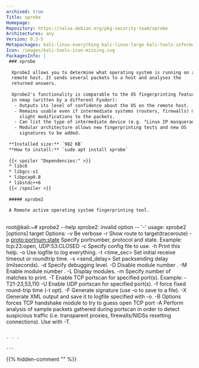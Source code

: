 ```yaml
---
archived: true
Title: xprobe
Homepage: 
Repository: https://salsa.debian.org/pkg-security-team/xprobe
Architectures: any
Version: 0.3-5
Metapackages: kali-linux-everything kali-linux-large kali-tools-information-gathering 
Icon: /images/kali-tools-icon-missing.svg
PackagesInfo: |
 ### xprobe
 
  Xprobe2 allows you to determine what operating system is running on a
  remote host. It sends several packets to a host and analyses the
  returned answers.
   
  Xprobe2's functionality is comparable to the OS fingerprinting feature
  in nmap (written by a different Fyodor):
   - Outputs its level of confidence about the OS on the remote host.
   - Remains usable even if intermediate systems (routers, firewalls) make
     slight modifications to the packets.
   - Can list the type of intermediate device (e.g. "Linux IP masquerading").
   - Modular architecture allows new fingerprinting tests and new OS
     signatures to be added.
 
 **Installed size:** `982 KB`  
 **How to install:** `sudo apt install xprobe`  
 
 {{< spoiler "Dependencies:" >}}
 * libc6 
 * libgcc-s1 
 * libpcap0.8 
 * libstdc++6 
 {{< /spoiler >}}
 
 ##### xprobe2
 
 A Remote active operating system fingerprinting tool.
 
 ```
 root@kali:~# xprobe2 --help
 xprobe2: invalid option -- '-'
 usage: xprobe2 [options] target
 Options:
           -v                       Be verbose
           -r                       Show route to target(traceroute)
           -p <proto:portnum:state> Specify portnumber, protocol and state.
                                    Example: tcp:23:open, UDP:53:CLOSED
           -c <configfile>          Specify config file to use.
           -h                       Print this help.
           -o <fname>               Use logfile to log everything.
           -t <time_sec>            Set initial receive timeout or roundtrip time.
           -s <send_delay>          Set packsending delay (milseconds).
           -d <debuglv>             Specify debugging level.
           -D <modnum>              Disable module number <modnum>.
           -M <modnum>              Enable module number <modnum>.
           -L                       Display modules.
           -m <numofmatches>        Specify number of matches to print.
           -T <portspec>            Enable TCP portscan for specified port(s).
                                    Example: -T21-23,53,110
           -U <portspec>            Enable UDP portscan for specified port(s).
           -f                       force fixed round-trip time (-t opt).
           -F                       Generate signature (use -o to save to a file).
           -X                       Generate XML output and save it to logfile specified with -o.
           -B                       Options forces TCP handshake module to try to guess open TCP port
           -A                       Perform analysis of sample packets gathered during portscan in
                                    order to detect suspicious traffic (i.e. transparent proxies,
                                    firewalls/NIDSs resetting connections). Use with -T.
 ```
 
 - - -
 
---
```

{{% hidden-comment "<!--Do not edit anything above this line-->" %}}
